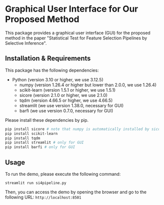 # Graphical User Interface for Our Proposed Method
This package provides a graphical user interface (GUI) for the proposed method in the paper "Statistical Test for Feature Selection Pipelines by Selective Inference".

## Installation & Requirements
This package has the following dependencies:
- Python (version 3.10 or higher, we use 3.12.5)
    - numpy (version 1.26.4 or higher but lower than 2.0.0, we use 1.26.4)
    - scikit-learn (version 1.5.1 or higher, we use 1.5.1)
    - sicore (version 2.1.0 or higher, we use 2.1.0)
    - tqdm (version 4.66.5 or higher, we use 4.66.5)
    - streamlit (we use version 1.38.0, necessary for GUI)
    - barfi (we use version 0.7.0, necessary for GUI)

Please install these dependencies by pip.
```bash
pip install sicore # note that numpy is automatically installed by sicore
pip install scikit-learn
pip install tqdm
pip install streamlit # only for GUI
pip install barfi # only for GUI
```

## Usage
To run the demo, please execute the following command:
```
streamlit run si4pipeline.py
```
Then, you can access the demo by opening the browser and go to the following URL:
```http://localhost:8501```
